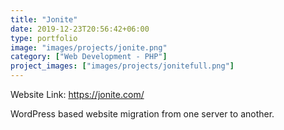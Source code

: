 ```yaml
---
title: "Jonite"
date: 2019-12-23T20:56:42+06:00
type: portfolio
image: "images/projects/jonite.png"
category: ["Web Development - PHP"]
project_images: ["images/projects/jonitefull.png"]
---
```


Website Link: https://jonite.com/

WordPress based website migration from one server to another.